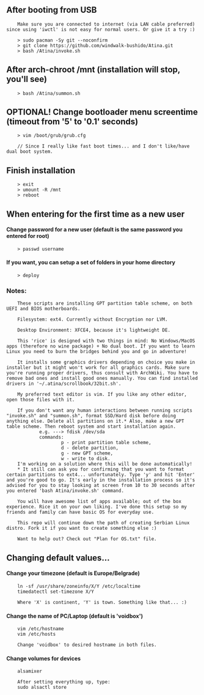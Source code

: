 ## After booting from USB
        Make sure you are connected to internet (via LAN cable preferred) since using 'iwctl' is not easy for normal users. Or give it a try :)

        > sudo pacman -Sy git --noconfirm
        > git clone https://github.com/windwalk-bushido/Atina.git
        > bash /Atina/invoke.sh

## After arch-chroot /mnt (installation will stop, you'll see)
        > bash /Atina/summon.sh

## OPTIONAL! Change bootloader menu screentime (timeout from '5' to '0.1' seconds)
        > vim /boot/grub/grub.cfg
        
        // Since I really like fast boot times... and I don't like/have dual boot system.

## Finish installation
        > exit
        > umount -R /mnt
        > reboot





## When entering for the first time as a new user

#### Change password for a new user (default is the same password you entered for root)
        > passwd username

#### If you want, you can setup a set of folders in your home directory
        > deploy





### Notes:
        These scripts are installing GPT partition table scheme, on both UEFI and BIOS motherboards.

        Filesystem: ext4. Currently without Encryption nor LVM.

        Desktop Environment: XFCE4, because it's lightweight DE.
        
        This 'rice' is designed with two things in mind: No Windows/MacOS apps (therefore no wine package) + No dual boot. If you want to learn Linux you need to burn the bridges behind you and go in adventure!

        It installs some graphics drivers depending on choice you make in installer but it might won't work for all graphics cards. Make sure you're running proper drivers, thus consult with ArchWiki. You have to remove bad ones and install good ones manually. You can find installed drivers in '~/.atina/scrollbook/32bit.sh'.

        My preferred text editor is vim. If you like any other editor, open those files with it.

        If you don't want any human interactions between running scripts "invoke.sh" and "summon.sh", format SSD/Hard disk before doing anything else. Delete all partitions on it.* Also, make a new GPT table scheme. Then reboot system and start installation again.
                e.g. ---> fdisk /dev/sda
                commands: 
                        p - print partition table scheme,
                        d - delete partition,
                        g - new GPT scheme,
                        w - write to disk.
        I'm working on a solution where this will be done automatically!
        * It still can ask you for confirming that you want to format certain partitions to ext4... unfortunately. Type 'y' and hit 'Enter' and you're good to go. It's early in the installation process so it's advised for you to stay looking at screen from 10 to 30 seconds after you entered 'bash Atina/invoke.sh' command.

        You will have awesome list of apps available; out of the box experience. Rice it on your own liking. I've done this setup so my friends and family can have basic OS for everyday use.

        This repo will continue down the path of creating Serbian Linux distro. Fork it if you want to create something else :)

        Want to help out? Check out "Plan for OS.txt" file.





## Changing default values...

#### Change your timezone (default is Europe/Belgrade)
        ln -sf /usr/share/zoneinfo/X/Y /etc/localtime
        timedatectl set-timezone X/Y

        Where 'X' is continent, 'Y' is town. Something like that... :)

#### Change the name of PC/Laptop (default is 'voidbox')
        vim /etc/hostname
        vim /etc/hosts

        Change 'voidbox' to desired hostname in both files.

#### Change volumes for devices
        alsamixer

        After setting everything up, type:
        sudo alsactl store